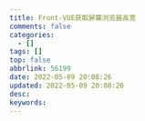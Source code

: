 ```yaml
---
title: Front-VUE获取屏幕浏览器高宽
comments: false
categories:
  - []
tags: []
top: false
abbrlink: 56199
date: 2022-05-09 20:08:26
updated: 2022-05-09 20:08:26
desc:
keywords:
---
```

